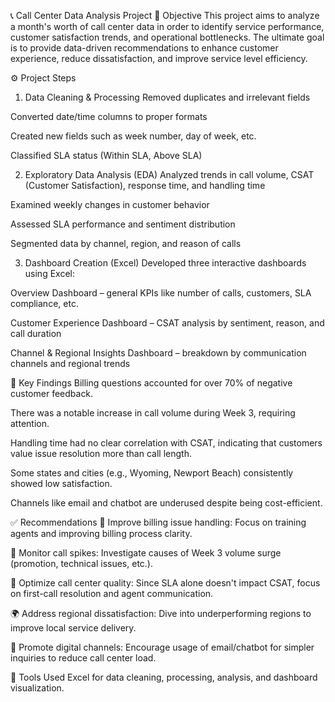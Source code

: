 📞 Call Center Data Analysis Project
🧭 Objective
This project aims to analyze a month's worth of call center data in order to identify service performance, customer satisfaction trends, and operational bottlenecks. The ultimate goal is to provide data-driven recommendations to enhance customer experience, reduce dissatisfaction, and improve service level efficiency.

⚙️ Project Steps
1. Data Cleaning & Processing
Removed duplicates and irrelevant fields

Converted date/time columns to proper formats

Created new fields such as week number, day of week, etc.

Classified SLA status (Within SLA, Above SLA)

2. Exploratory Data Analysis (EDA)
Analyzed trends in call volume, CSAT (Customer Satisfaction), response time, and handling time

Examined weekly changes in customer behavior

Assessed SLA performance and sentiment distribution

Segmented data by channel, region, and reason of calls

3. Dashboard Creation (Excel)
Developed three interactive dashboards using Excel:

Overview Dashboard – general KPIs like number of calls, customers, SLA compliance, etc.

Customer Experience Dashboard – CSAT analysis by sentiment, reason, and call duration

Channel & Regional Insights Dashboard – breakdown by communication channels and regional trends

📌 Key Findings
Billing questions accounted for over 70% of negative customer feedback.

There was a notable increase in call volume during Week 3, requiring attention.

Handling time had no clear correlation with CSAT, indicating that customers value issue resolution more than call length.

Some states and cities (e.g., Wyoming, Newport Beach) consistently showed low satisfaction.

Channels like email and chatbot are underused despite being cost-efficient.

✅ Recommendations
🔧 Improve billing issue handling: Focus on training agents and improving billing process clarity.

🎯 Monitor call spikes: Investigate causes of Week 3 volume surge (promotion, technical issues, etc.).

🤝 Optimize call center quality: Since SLA alone doesn't impact CSAT, focus on first-call resolution and agent communication.

🌍 Address regional dissatisfaction: Dive into underperforming regions to improve local service delivery.

💬 Promote digital channels: Encourage usage of email/chatbot for simpler inquiries to reduce call center load.

📁 Tools Used
Excel for data cleaning, processing, analysis, and dashboard visualization.
